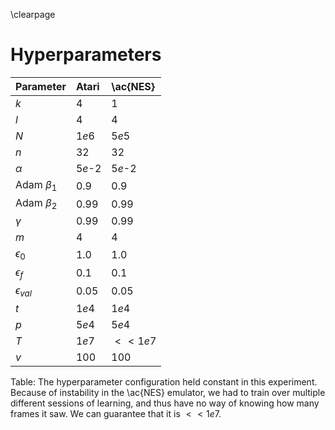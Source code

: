 \clearpage

# Hyperparameters

| Parameter        | Atari        | \ac{NES}   |
|:-----------------|:-------------|:-----------|
| $k$              | $4$          | $1$        |
| $l$              | $4$          | $4$        |
| $N$              | $1e6$        | $5e5$      |
| $n$              | $32$         | $32$       |
| $\alpha$         | $5e$-$2$     | $5e$-$2$   |
| Adam $\beta_1$   | $0.9$        | $0.9$      |
| Adam $\beta_2$   | $0.99$       | $0.99$     |
| $\gamma$         | $0.99$       | $0.99$     |
| $m$              | $4$          | $4$        |
| $\epsilon_0$     | $1.0$        | $1.0$      |
| $\epsilon_f$     | $0.1$        | $0.1$      |
| $\epsilon_{val}$ | $0.05$       | $0.05$     |
| $t$              | $1e4$        | $1e4$      |
| $p$              | $5e4$        | $5e4$      |
| $T$              | $1e7$        | $<< 1e7$   |
| $v$              | $100$        | $100$      |

Table: The hyperparameter configuration held constant in this experiment.
Because of instability in the \ac{NES} emulator, we had to train over multiple
different sessions of learning, and thus have no way of knowing how many
frames it saw. We can guarantee that it is $<< 1e7$.
